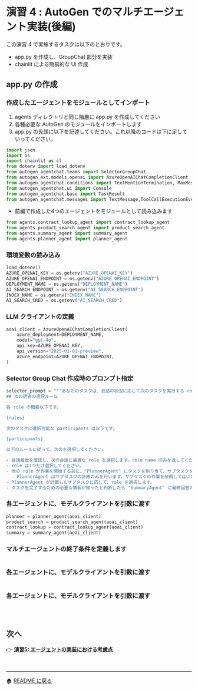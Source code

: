 # 演習 4 : AutoGen でのマルチエージェント実装(後編)

この演習 4 で実施するタスクは以下のとおりです。
- app.py を作成し、GroupChat 部分を実装
- chainlit による簡易的な UI 作成

## app.py の作成
### 作成したエージェントをモジュールとしてインポート
1. agents ディレクトリと同じ階層に app.py を作成してください
1. 各種必要な AutoGen のモジュールをインポートします
1. app.py の先頭に以下を記述してください。これ以降のコードは下に足していってください。
```　python
import json
import os
import chainlit as cl
from dotenv import load_dotenv
from autogen_agentchat.teams import SelectorGroupChat
from autogen_ext.models.openai import AzureOpenAIChatCompletionClient
from autogen_agentchat.conditions import TextMentionTermination, MaxMessageTermination
from autogen_agentchat.ui import Console
from autogen_agentchat.base import TaskResult
from autogen_agentchat.messages import TextMessage,ToolCallExecutionEvent, ToolCallRequestEvent
```

- 前編で作成した4つのエージェントをモジュールとして読み込みます
```　python
from agents.contract_lookup_agent import contract_lookup_agent
from agents.product_search_agent import product_search_agent
from agents.summary_agent import summary_agent
from agents.planner_agent import planner_agent
```

### 環境変数の読み込み
```python
load_dotenv()
AZURE_OPENAI_KEY = os.getenv("AZURE_OPENAI_KEY")
AZURE_OPENAI_ENDPOINT = os.getenv("AZURE_OPENAI_ENDPOINT")
DEPLOYMENT_NAME = os.getenv("DEPLOYMENT_NAME")
AI_SEARCH_ENDPOINT = os.getenv("AI_SEARCH_ENDPOINT")
INDEX_NAME = os.getenv("INDEX_NAME")
AI_SEARCH_CRED = os.getenv("AI_SEARCH_CRED")
```

### LLM クライアントの定義
```python
aoai_client = AzureOpenAIChatCompletionClient(
    azure_deployment=DEPLOYMENT_NAME,
    model="gpt-4o",
    api_key=AZURE_OPENAI_KEY,
    api_version="2025-01-01-preview",
    azure_endpoint=AZURE_OPENAI_ENDPOINT,
)
```

### Selector Group Chat 作成時のプロンプト指定
```python
selector_prompt = """あなたのタスクは、会話の状況に応じて次のタスクを実行する role を選択することです。
## 次の話者の選択ルール

各 role の概要以下です。

{roles}

次のタスクに選択可能な participants は以下です。

{participants}

以下のルールに従って、次のを選択してください。

- 会話履歴を確認し、次の会話に最適な role を選択します。role name のみを返してください。
- role は1つだけ選択してください。
- 他の role が作業を開始する前に、"PlannerAgent" にタスクを割り当て、サブタスクを計画してもらうことが必要です。
  - PlannerAgent はサブタスクの計画のみを行います。サブタスクの作業を依頼してはいけません。
- PlannerAgent が計画したサブタスクに応じて、role を選択します。
- タスクを完了するための必要な情報が揃ったと判断したら "SummaryAgent" に最終回答の作成を依頼します。
```

### 各エージェントに、モデルクライアントを引数に渡す
```python
planner = planner_agent(aoai_client)
product_search = product_search_agent(aoai_client)
contract_lookup = contract_lookup_agent(aoai_client)
summary = summary_agent(aoai_client)
```

### マルチエージェントの終了条件を定義します
```python
```

### 各エージェントに、モデルクライアントを引数に渡す
```python
```

### 各エージェントに、モデルクライアントを引数に渡す
```python
```

<br>

## 次へ

👉 [**演習5: エージェントの実装における考慮点**](ex5.md) 

<br>

<hr>

🏚️ [README に戻る](../README.md)